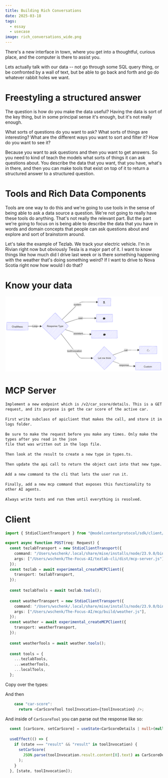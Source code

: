 ```yaml
---
title: Building Rich Conversations
date: 2025-03-18
tags:
  - essay
  - usecase
image: rich_conversations_wide.png
---
```

There's a new interface in town, where you get into a thoughtful, curious place, and the computer is there to assist you.

Lets actually talk with our data -- not go through some SQL query thing, or be confronted by a wall of text, but be able to go back and forth and go do whatever rabbit holes we want.

# Freestyling a structured answer

The question is how do you make the data useful? Having the data is sort of the key thing, but in some principal sense it's enough, but it's not really enough.

What sorts of questions do you want to ask? What sorts of things are interesting? What are the different ways you want to sort and filter it? How do you want to see it?

Because you want to ask questions and then you want to get answers. So you need to kind of teach the models what sorts of things it can ask questions about. You describe the data that you want, that you have, what's in there, and then you can make tools that exist on top of it to return a structured answer to a structured question.

# Tools and Rich Data Components

Tools are one way to do this and we're going to use tools in the sense of being able to ask a data source a question. We're not going to really have these tools do anything. That's not really the relevant part. But the part we're going to focus on is being able to describe the data that you have in words and domain concepts that people can ask questions about and explore and sort of brainstorm around.

Let's take the example of Tezlab. We track your electric vehicle. I'm in Rivian right now but obviously Tesla is a major part of it. I want to know things like how much did I drive last week or is there something happening with the weather that's doing something weird? If I want to drive to Nova Scotia right now how would I do that?


# Know your data


![](../assets/render-diagram.png)

# MCP Server

```
Implement a new endpoint which is /v2/car_score/details. This is a GET request, and its purpose is get the car score of the active car.

First write subclass of apiclient that makes the call, and store it in logs folder.

Be sure to make the request before you make any times. Only make the types after you read in the json
file that was written out in the logs file.

Then look at the result to create a new type in types.ts.

Then update the api call to return the object cast into that new type.

Add a new command to the cli that lets the user run it.

Finally, add a new mcp command that exposes this functionality to other AI agents.

Always write tests and run them until everything is resolved.
```

# Client


```typescript
import { StdioClientTransport } from "@modelcontextprotocol/sdk/client/stdio.js";

```

```typescript
export async function POST(req: Request) {
  const tezlabTransport = new StdioClientTransport({
    command: "/Users/wschenk/.local/share/mise/installs/node/23.9.0/bin/node",
    args: ["/Users/wschenk/The-Focus-AI/tezlab-cli/dist/mcp-server.js"],
  });
  const tezlab = await experimental_createMCPClient({
    transport: tezlabTransport,
  });

  const tezlabTools = await tezlab.tools();

  const weatherTransport = new StdioClientTransport({
    command: "/Users/wschenk/.local/share/mise/installs/node/23.9.0/bin/node",
    args: ["/Users/wschenk/The-Focus-AI/mcp/build/weather.js"],
  });
  const weather = await experimental_createMCPClient({
    transport: weatherTransport,
  });

  const weatherTools = await weather.tools();

  const tools = {
    ...tezlabTools,
    ...weatherTools,
    ...localTools,
  };
```


Copy over the types:

And then 


```typescript
    case "car-score":
      return <CarScoreTool toolInvocation={toolInvocation} />;
```

And inside of `CarScoreTool` you can parse out the response like so:

```typescript
  const [carScore, setCarScore] = useState<CarScoreDetails | null>(null);

  useEffect(() => {
    if (state === "result" && "result" in toolInvocation) {
      setCarScore(
        JSON.parse(toolInvocation.result.content[0].text) as CarScoreDetails
      );
    }
  }, [state, toolInvocation]);
```